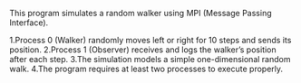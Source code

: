 This program simulates a random walker using MPI (Message Passing Interface).

1.Process 0 (Walker) randomly moves left or right for 10 steps and sends its position.
2.Process 1 (Observer) receives and logs the walker’s position after each step.
3.The simulation models a simple one-dimensional random walk.
4.The program requires at least two processes to execute properly.
